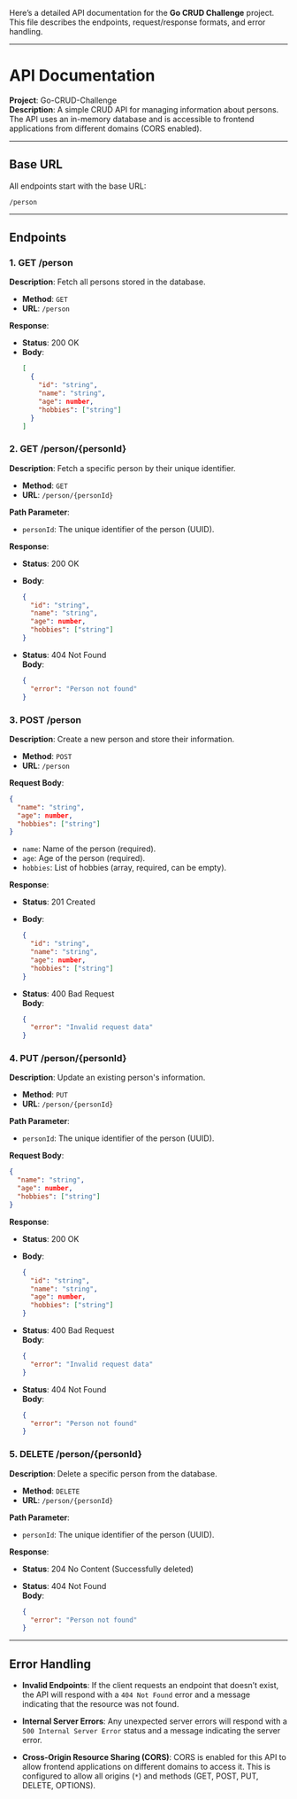 Here’s a detailed API documentation for the **Go CRUD Challenge** project. This file describes the endpoints, request/response formats, and error handling.

---

# API Documentation

**Project**: Go-CRUD-Challenge  
**Description**: A simple CRUD API for managing information about persons. The API uses an in-memory database and is accessible to frontend applications from different domains (CORS enabled).

---

## Base URL

All endpoints start with the base URL:

```
/person
```

---

## Endpoints

### 1. **GET /person**

**Description**: Fetch all persons stored in the database.

- **Method**: `GET`
- **URL**: `/person`

**Response**:

- **Status**: 200 OK
- **Body**:
  ```json
  [
    {
      "id": "string",
      "name": "string",
      "age": number,
      "hobbies": ["string"]
    }
  ]
  ```

### 2. **GET /person/{personId}**

**Description**: Fetch a specific person by their unique identifier.

- **Method**: `GET`
- **URL**: `/person/{personId}`

**Path Parameter**:

- `personId`: The unique identifier of the person (UUID).

**Response**:

- **Status**: 200 OK
- **Body**:

  ```json
  {
    "id": "string",
    "name": "string",
    "age": number,
    "hobbies": ["string"]
  }
  ```

- **Status**: 404 Not Found  
  **Body**:
  ```json
  {
    "error": "Person not found"
  }
  ```

### 3. **POST /person**

**Description**: Create a new person and store their information.

- **Method**: `POST`
- **URL**: `/person`

**Request Body**:

```json
{
  "name": "string",
  "age": number,
  "hobbies": ["string"]
}
```

- `name`: Name of the person (required).
- `age`: Age of the person (required).
- `hobbies`: List of hobbies (array, required, can be empty).

**Response**:

- **Status**: 201 Created
- **Body**:

  ```json
  {
    "id": "string",
    "name": "string",
    "age": number,
    "hobbies": ["string"]
  }
  ```

- **Status**: 400 Bad Request  
  **Body**:
  ```json
  {
    "error": "Invalid request data"
  }
  ```

### 4. **PUT /person/{personId}**

**Description**: Update an existing person's information.

- **Method**: `PUT`
- **URL**: `/person/{personId}`

**Path Parameter**:

- `personId`: The unique identifier of the person (UUID).

**Request Body**:

```json
{
  "name": "string",
  "age": number,
  "hobbies": ["string"]
}
```

**Response**:

- **Status**: 200 OK
- **Body**:

  ```json
  {
    "id": "string",
    "name": "string",
    "age": number,
    "hobbies": ["string"]
  }
  ```

- **Status**: 400 Bad Request  
  **Body**:

  ```json
  {
    "error": "Invalid request data"
  }
  ```

- **Status**: 404 Not Found  
  **Body**:
  ```json
  {
    "error": "Person not found"
  }
  ```

### 5. **DELETE /person/{personId}**

**Description**: Delete a specific person from the database.

- **Method**: `DELETE`
- **URL**: `/person/{personId}`

**Path Parameter**:

- `personId`: The unique identifier of the person (UUID).

**Response**:

- **Status**: 204 No Content (Successfully deleted)

- **Status**: 404 Not Found  
  **Body**:
  ```json
  {
    "error": "Person not found"
  }
  ```

---

## Error Handling

- **Invalid Endpoints**: If the client requests an endpoint that doesn’t exist, the API will respond with a `404 Not Found` error and a message indicating that the resource was not found.
- **Internal Server Errors**: Any unexpected server errors will respond with a `500 Internal Server Error` status and a message indicating the server error.

- **Cross-Origin Resource Sharing (CORS)**: CORS is enabled for this API to allow frontend applications on different domains to access it. This is configured to allow all origins (`*`) and methods (GET, POST, PUT, DELETE, OPTIONS).
